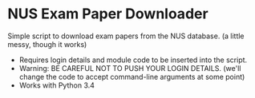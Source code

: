 NUS Exam Paper Downloader
===============
Simple script to download exam papers from the NUS database. (a little messy, though it works)
- Requires login details and module code to be inserted into the script.
- Warning: BE CAREFUL NOT TO PUSH YOUR LOGIN DETAILS. (we'll change the code to accept command-line arguments at some point)
- Works with Python 3.4
